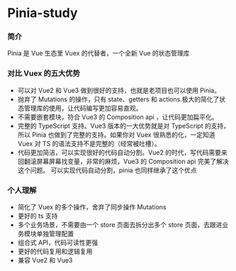 # Pinia-study

### 简介

Pinia 是 Vue 生态里 Vuex 的代替者，一个全新 Vue 的状态管理库

### 对比 Vuex 的五大优势

- 可以对 Vue2 和 Vue3 做到很好的支持，也就是老项目也可以使用 Pinia。
- 抛弃了 Mutations 的操作，只有 state、getters 和 actions.极大的简化了状态管理库的使用，让代码编写更加容易直观。
- 不需要嵌套模块，符合 Vue3 的 Composition api ，让代码更加扁平化。
- 完整的 TypeScript 支持。Vue3 版本的一大优势就是对 TypeScript 的支持，所以 Pinia 也做到了完整的支持。如果你对 Vuex 很熟悉的化，一定知道 Vuex 对 TS 的语法支持不是完整的（经常被吐槽）。
- 代码更加简洁，可以实现很好的代码自动分割。Vue2 的时代，写代码需要来回翻滚屏幕屏幕找变量，非常的麻烦，Vue3 的 Composition api 完美了解决这个问题。 可以实现代码自动分割，pinia 也同样继承了这个优点

### 个人理解

- 简化了 Vuex 的多个操作，舍弃了同步操作 Mutations
- 更好的 ts 支持
- 多个业务场景，不需要由一个 store 页面去拆分出多个 store 页面，去跟进业务模块单独管理配置
- 组合式 API，代码可读性更强
- 更好的代码复用和逻辑复用
- 兼容 Vue2 和 Vue3

